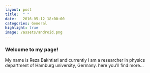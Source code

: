 ```yaml
---
layout: post
title:  " "
date:   2016-05-12 18:00:00
categories: General
highlight: true
image: /assets/android.png
---
```

### Welcome to my page!
My name is Reza Bakhtiari and currently I am a researcher in physics department of Hamburg university, Germany. here you'll find more...



